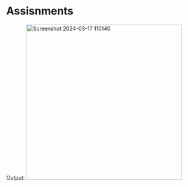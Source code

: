 # Assisnments
Output: 
<img width="413" alt="Screenshot 2024-03-17 110140" src="https://github.com/SurajSanap/Assisnments/assets/101057653/0c3d7cff-001b-4c39-8ac4-d645ee7d30b7">
